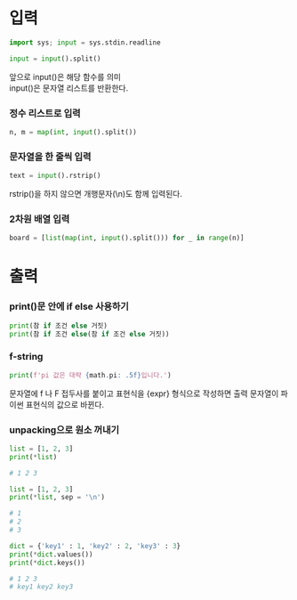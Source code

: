 # 입력

```python
import sys; input = sys.stdin.readline

input = input().split()
```

앞으로 input()은 해당 함수를 의미   
input()은 문자열 리스트를 반환한다.

### 정수 리스트로 입력
```python
n, m = map(int, input().split())
```

### 문자열을 한 줄씩 입력
```python
text = input().rstrip()
```
rstrip()을 하지 않으면 개행문자(\n)도 함께 입력된다.

### 2차원 배열 입력
```python
board = [list(map(int, input().split())) for _ in range(n)]
```


# 출력

### print()문 안에 if else 사용하기
```python
print(참 if 조건 else 거짓)
print(참 if 조건 else(참 if 조건 else 거짓))
```

### f-string
```python
print(f'pi 값은 대략 {math.pi: .5f}입니다.')
```
문자열에 f 나 F 접두사를 붙이고 표현식을 {expr} 형식으로 작성하면 출력 문자열이 파이썬 표현식의 값으로 바뀐다.

### unpacking으로 원소 꺼내기
```python
list = [1, 2, 3]
print(*list)

# 1 2 3
```

```python
list = [1, 2, 3]
print(*list, sep = '\n')

# 1
# 2
# 3
```

```python
dict = {'key1' : 1, 'key2' : 2, 'key3' : 3}
print(*dict.values())
print(*dict.keys())

# 1 2 3
# key1 key2 key3
```
